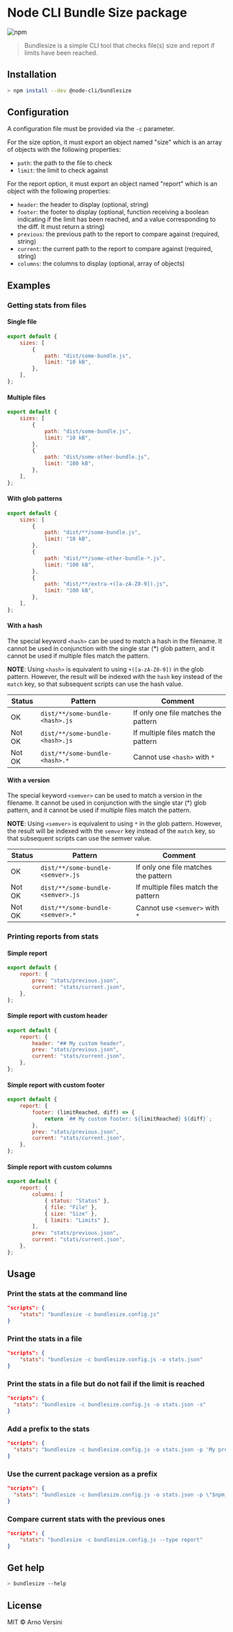 # Node CLI Bundle Size package

![npm](https://img.shields.io/npm/v/@node-cli/bundlesize?label=version&logo=npm)

> Bundlesize is a simple CLI tool that checks file(s) size and report if limits have been reached.

## Installation

```sh
> npm install --dev @node-cli/bundlesize
```

## Configuration

A configuration file must be provided via the `-c` parameter.

For the size option, it must export an object named "size" which is an array of objects with the following properties:

- `path`: the path to the file to check
- `limit`: the limit to check against

For the report option, it must export an object named "report" which is an object with the following properties:

- `header`: the header to display (optional, string)
- `footer`: the footer to display (optional, function receiving a boolean indicating if the limit has been reached, and a value corresponding to the diff. It must return a string)
- `previous`: the previous path to the report to compare against (required, string)
- `current`: the current path to the report to compare against (required, string)
- `columns`: the columns to display (optional, array of objects)

## Examples

### Getting stats from files

#### Single file

```js
export default {
	sizes: [
		{
			path: "dist/some-bundle.js",
			limit: "10 kB",
		},
	],
};
```

#### Multiple files

```js
export default {
	sizes: [
		{
			path: "dist/some-bundle.js",
			limit: "10 kB",
		},
		{
			path: "dist/some-other-bundle.js",
			limit: "100 kB",
		},
	],
};
```

#### With glob patterns

```js
export default {
	sizes: [
		{
			path: "dist/**/some-bundle.js",
			limit: "10 kB",
		},
		{
			path: "dist/**/some-other-bundle-*.js",
			limit: "100 kB",
		},
		{
			path: "dist/**/extra-+([a-zA-Z0-9]).js",
			limit: "100 kB",
		},
	],
};
```

#### With a hash

The special keyword `<hash>` can be used to match a hash in the filename. It cannot be used in conjunction with the single star (\*) glob pattern, and it cannot be used if multiple files match the pattern.

**NOTE**: Using `<hash>` is equivalent to using `+([a-zA-Z0-9])` in the glob pattern. However, the result will be indexed with the `hash` key instead of the `match` key, so that subsequent scripts can use the hash value.

| Status | Pattern                         | Comment                              |
| ------ | ------------------------------- | ------------------------------------ |
| OK     | `dist/**/some-bundle-<hash>.js` | If only one file matches the pattern |
| Not OK | `dist/**/some-bundle-<hash>.js` | If multiple files match the pattern  |
| Not OK | `dist/**/some-bundle-<hash>.*`  | Cannot use `<hash>` with `*`         |

#### With a version

The special keyword `<semver>` can be used to match a version in the filename. It cannot be used in conjunction with the single star (\*) glob pattern, and it cannot be used if multiple files match the pattern.

**NOTE**: Using `<semver>` is equivalent to using `*` in the glob pattern. However, the result will be indexed with the `semver` key instead of the `match` key, so that subsequent scripts can use the semver value.

| Status | Pattern                           | Comment                              |
| ------ | --------------------------------- | ------------------------------------ |
| OK     | `dist/**/some-bundle-<semver>.js` | If only one file matches the pattern |
| Not OK | `dist/**/some-bundle-<semver>.js` | If multiple files match the pattern  |
| Not OK | `dist/**/some-bundle-<semver>.*`  | Cannot use `<semver>` with `*`       |

### Printing reports from stats

#### Simple report

```js
export default {
	report: {
		prev: "stats/previous.json",
		current: "stats/current.json",
	},
};
```

#### Simple report with custom header

```js
export default {
	report: {
		header: "## My custom header",
		prev: "stats/previous.json",
		current: "stats/current.json",
	},
};
```

#### Simple report with custom footer

```js
export default {
	report: {
		footer: (limitReached, diff) => {
			return `## My custom footer: ${limitReached} ${diff}`;
		},
		prev: "stats/previous.json",
		current: "stats/current.json",
	},
};
```

#### Simple report with custom columns

```js
export default {
	report: {
		columns: [
			{ status: "Status" },
			{ file: "File" },
			{ size: "Size" },
			{ limits: "Limits" },
		],
		prev: "stats/previous.json",
		current: "stats/current.json",
	},
};
```

## Usage

### Print the stats at the command line

```json
"scripts": {
	"stats": "bundlesize -c bundlesize.config.js"
}
```

### Print the stats in a file

```json
"scripts": {
	"stats": "bundlesize -c bundlesize.config.js -o stats.json"
}
```

### Print the stats in a file but do not fail if the limit is reached

```json
"scripts": {
  "stats": "bundlesize -c bundlesize.config.js -o stats.json -s"
}
```

### Add a prefix to the stats

```json
"scripts": {
  "stats": "bundlesize -c bundlesize.config.js -o stats.json -p 'My prefix'"
}
```

### Use the current package version as a prefix

```json
"scripts": {
  "stats": "bundlesize -c bundlesize.config.js -o stats.json -p \"$npm_package_version\""
}
```

### Compare current stats with the previous ones

```json
"scripts": {
	"stats": "bundlesize -c bundlesize.config.js --type report"
}
```

## Get help

```sh
> bundlesize --help
```

## License

MIT © Arno Versini
